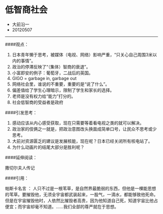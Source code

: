 # 低智商社会

- 大前沿一
- 20120507

---

####观点：

1. 日本青年懒于思考，被媒体（电视、网络）影响严重，“只关心自己周围3米以内的事情”。
2. 政治的停滞反映了“（集体）智商的衰退”。
3. 小富即安的例子：葡萄牙，二战后的英国。
4. GIGO = garbage in, garbage out
5. 网络社会里，谁说的不重要，重要的是“说了什么”。
6. 偏差值给了学生心理暗示，限制了学生和家长的选择。
7. 老师是没有权力给“能力”打分的。
8. 社会低智商的受益者是政府

####引发思考：

1. 感动应该从内心感受获取，现在只需要等着看电视之类的就可以解决。
2. 政治家的伎俩之一就是，把政治意图改头换面成简单口号，让民众不思考或少思考。
3. 大前对资源匮乏的建议是发展核能，现在呢？日本已经关闭所有核电站了。
4. 为什么动画片的结尾大部分是胜利呢？

####延伸阅读：

撒切尔夫人传记

####引用：

帕斯卡名言 ： 人只不过是一根苇草，是自然界最脆弱的东西，但他是一棵能思想的苇草。要摧毁他，无须全宇宙都武装起来，一股气，一滴水，都能够致他死命。但是在宇宙摧毁他时，人依然比摧毁者高贵，因为他知道自己死，知道宇宙比他占便宜；而宇宙却毫不知道。……我们全部的尊严就在于思想。